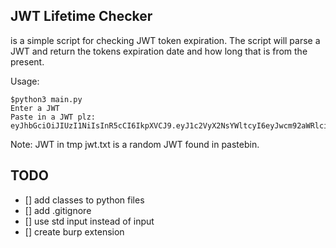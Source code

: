 ## JWT Lifetime Checker
is a simple script for checking JWT token expiration. The script will parse a JWT and return the tokens expiration date and how long that is from the present. 
 
Usage:
```
$python3 main.py
Enter a JWT
Paste in a JWT plz: eyJhbGciOiJIUzI1NiIsInR5cCI6IkpXVCJ9.eyJ1c2VyX2NsYWltcyI6eyJwcm92aWRlciI6ImZhY2Vib29rIiwic3ViIjoiMTAxNTUxMzk1ODI2MzgxMzEiLCJlbWFpbCI6ImdlbnpvcmdAZ21haWwuY29tIn0sImp0aSI6ImU0ZDliYWU0LTljMjItNGY4YS1iNDI0LTU5YTQ1MTk0NmJkYyIsImV4cCI6MTUxMDc0MTQ0MSwiZnJlc2giOmZhbHNlLCJpYXQiOjE1MTA3NDA1NDEsInR5cGUiOiJhY2Nlc3MiLCJuYmYiOjE1MTA3NDA1NDEsImlkZW50aXR5Ijp7InByb3ZpZGVyIjoiZmFjZWJvb2siLCJpZCI6IjEwMTU1MTM5NTgyNjM4MTMxIiwiZW1haWwiOiJnZW56b3JnQGdtYWlsLmNvbSJ9fQ.cgAdiXbbp9KhaOgdbFGPCqDSNW01tPaKBL7r4roHvDg
```
Note: JWT in tmp jwt.txt is a random JWT found in pastebin. 

## TODO
- [] add classes to python files
- [] add .gitignore
- [] use std input instead of input
- [] create burp extension